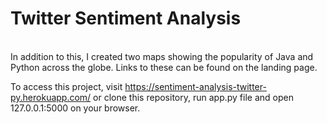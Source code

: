 # Twitter Sentiment Analysis 
<br>
In addition to this, I created two maps showing the popularity of Java and Python across the globe. Links to these can be found on the landing page.

To access this project, visit https://sentiment-analysis-twitter-py.herokuapp.com/ or clone this repository, run app.py file and open 127.0.0.1:5000 on your browser.